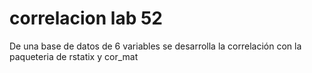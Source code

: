 # correlacion lab 52
 De una base de datos de 6 variables se desarrolla la correlación con la paqueteria de rstatix y cor_mat
